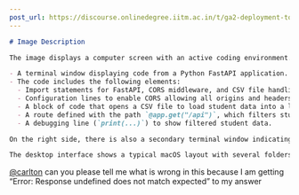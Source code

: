 ```yaml
---
post_url: https://discourse.onlinedegree.iitm.ac.in/t/ga2-deployment-tools-discussion-thread-tds-jan-2025/161120/9
---
```

```markdown
# Image Description

The image displays a computer screen with an active coding environment. The contents include:

- A terminal window displaying code from a Python FastAPI application.
- The code includes the following elements:
  - Import statements for FastAPI, CORS middleware, and CSV file handling.
  - Configuration lines to enable CORS allowing all origins and headers.
  - A block of code that opens a CSV file to load student data into a list named `students`.
  - A route defined with the path `@app.get("/api")`, which filters students by class based on query parameters.
  - A debugging line (`print(...)`) to show filtered student data.

On the right side, there is also a secondary terminal window indicating that the FastAPI application is running, displayed as "FastAPI" in the terminal with details about the server status.

The desktop interface shows a typical macOS layout with several folders and icons visible.
```

  
[@carlton](/u/carlton) can you please tell me what is wrong in this because I am getting “Error: Response undefined does not match expected” to my answer